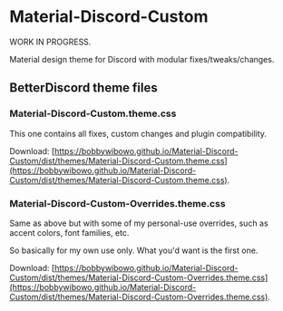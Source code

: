 # Material-Discord-Custom

WORK IN PROGRESS.

Material design theme for Discord with modular fixes/tweaks/changes.

## BetterDiscord theme files

### Material-Discord-Custom.theme.css

This one contains all fixes, custom changes and plugin compatibility.

Download: [https://bobbywibowo.github.io/Material-Discord-Custom/dist/themes/Material-Discord-Custom.theme.css](https://bobbywibowo.github.io/Material-Discord-Custom/dist/themes/Material-Discord-Custom.theme.css).

### Material-Discord-Custom-Overrides.theme.css

Same as above but with some of my personal-use overrides, such as accent colors, font families, etc.

So basically for my own use only. What you'd want is the first one.

Download: [https://bobbywibowo.github.io/Material-Discord-Custom/dist/themes/Material-Discord-Custom-Overrides.theme.css](https://bobbywibowo.github.io/Material-Discord-Custom/dist/themes/Material-Discord-Custom-Overrides.theme.css).
